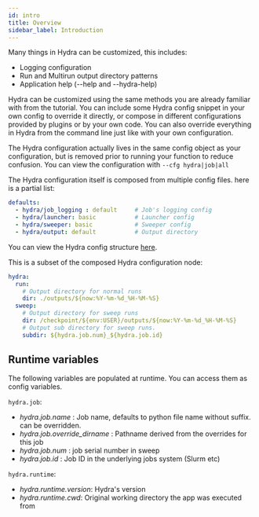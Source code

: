 ```yaml
---
id: intro
title: Overview
sidebar_label: Introduction
---
```


Many things in Hydra can be customized, this includes:
* Logging configuration
* Run and Multirun output directory patterns
* Application help (--help and --hydra-help)

Hydra can be customized using the same methods you are already familiar with from the tutorial.
You can include some Hydra config snippet in your own config to override it directly, or compose in different
configurations provided by plugins or by your own code. You can also override everything in Hydra from the command 
line just like with your own configuration.

The Hydra configuration actually lives in the same config object as your configuration, but is removed prior to running
your function to reduce confusion.
You can view the configuration with `--cfg hydra|job|all`

The Hydra configuration itself is composed from multiple config files. here is a partial list:
```yaml
defaults:
  - hydra/job_logging : default     # Job's logging config
  - hydra/launcher: basic           # Launcher config
  - hydra/sweeper: basic            # Sweeper config
  - hydra/output: default           # Output directory
```
You can view the Hydra config structure [here](https://github.com/facebookresearch/hydra/tree/master/hydra/conf).

This is a subset of the composed Hydra configuration node:

```yaml
hydra:
  run:
    # Output directory for normal runs
    dir: ./outputs/${now:%Y-%m-%d_%H-%M-%S}
  sweep:
    # Output directory for sweep runs
    dir: /checkpoint/${env:USER}/outputs/${now:%Y-%m-%d_%H-%M-%S}
    # Output sub directory for sweep runs.
    subdir: ${hydra.job.num}_${hydra.job.id}
```

## Runtime variables
The following variables are populated at runtime.
You can access them as config variables.

`hydra.job`:
- *hydra.job.name* : Job name, defaults to python file name without suffix. can be overridden.
- *hydra.job.override_dirname* : Pathname derived from the overrides for this job
- *hydra.job.num* : job serial number in sweep
- *hydra.job.id* : Job ID in the underlying jobs system (Slurm etc) 

`hydra.runtime`:
- *hydra.runtime.version*: Hydra's version
- *hydra.runtime.cwd*: Original working directory the app was executed from

